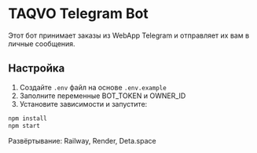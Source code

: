 # TAQVO Telegram Bot

Этот бот принимает заказы из WebApp Telegram и отправляет их вам в личные сообщения.

## Настройка

1. Создайте `.env` файл на основе `.env.example`
2. Заполните переменные BOT_TOKEN и OWNER_ID
3. Установите зависимости и запустите:

```bash
npm install
npm start
```

Развёртывание: Railway, Render, Deta.space